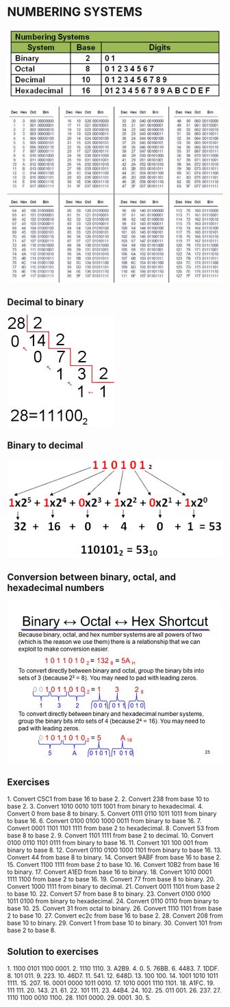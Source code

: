 # NUMBERING SYSTEMS

![numbering_systems](number_systems.png)

![chart](chart.jpg)

## Decimal to binary

![decimal_to_binary](pasar_decimal_binario.gif)

## Binary to decimal

![decimal_to_binary](cambio_decimal.gif)

## Conversion between binary, octal, and hexadecimal numbers

![shortcut](shortcut.jpg)

## Exercises

1\.	Convert C5C1 from base 16 to base 2.
2\.	Convert 238 from base 10 to base 2.
3\.	Convert 1010 0010 1011 1001 from binary to hexadecimal.
4\.	Convert 0 from base 8 to binary.
5\.	Convert 0111 0110 1011 1011 from binary to base 16.
6\.	Convert 0100 0100 1000 0011 from binary to base 16.
7\.	Convert 0001 1101 1101 1111 from base 2 to hexadecimal.
8\.	Convert 53 from base 8 to base 2.
9\.	Convert 1101 1111 from base 2 to decimal.
10\. Convert 0100 0110 1101 0111 from binary to base 16.
11\. Convert 101 100 001 from binary to base 8.
12\. Convert 0110 0100 1000 1101 from binary to base 16.
13\. Convert 44 from base 8 to binary.
14\. Convert 9ABF from base 16 to base 2.
15\. Convert 1100 1111 from base 2 to base 10.
16\. Convert 10B2 from base 16 to binary.
17\. Convert A1ED from base 16 to binary.
18\. Convert 1010 0001 1111 1100 from base 2 to base 16.
19\. Convert 77 from base 8 to binary.
20\. Convert 1000 1111 from binary to decimal.
21\. Convert 0011 1101 from base 2 to base 10.
22\. Convert 57 from base 8 to binary.
23\. Convert 0100 0100 1011 0100 from binary to hexadecimal.
24\. Convert 0110 0110 from binary to base 10.
25\. Convert 31 from octal to binary.
26\. Convert 1110 1101 from base 2 to base 10.
27\. Convert ec2c from base 16 to base 2.
28\. Convert 208 from base 10 to binary.
29\. Convert 1 from base 10 to binary.
30\. Convert 101 from base 2 to base 8.

## Solution to exercises

1\. 1100 0101 1100 0001.
2\. 1110 1110.
3\. A2B9.
4\. 0.
5\. 76BB.
6\. 4483.
7\. 1DDF.
8\. 101 011.
9\. 223.
10\. 46D7.
11\. 541.
12\. 648D.
13\. 100 100.
14\. 1001 1010 1011 1111.
15\. 207.
16\. 0001 0000 1011 0010.
17\. 1010 0001 1110 1101.
18\. A1FC.
19\. 111 111.
20\. 143.
21\. 61.
22\. 101 111.
23\. 44B4.
24\. 102.
25\. 011 001.
26\. 237.
27\. 1110 1100 0010 1100.
28\. 1101 0000.
29\. 0001.
30\. 5.
